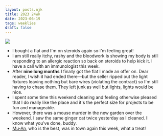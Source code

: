 ```yaml
---
layout: posts.njk
title: 2023 24wk
date: 2023-06-19
tags: weeklies
draft: false
---
```

<section class="">
<img src="/../assets/imgs/homeowner.jpg" style="border: 5px solid var(--secondary)">
</section>

- I bought a flat and I'm on steroids again so I'm feeling great!
- I am still really itchy, rashy and the bloodwork is showing my body is still responding to an allergic reaction so back on steroids to help kick it. I have a call with an immunologist this week. 
- After **nine long months** I finally got the flat I made an offer on. Dear reader, I wish it had ended there—but the seller ripped out the light fixtures leaving nothing but bare wires (violating the contract) so I'm still having to chase them. They left junk as well but lights, lights would be nice. 
- I spent some time this weekend cleaning and feeling otherwise pleased that I do really like the place and it's the perfect size for projects to be fun and manageable. 
- However, there was a mouse murder in the new garden over the weekend. I saw the same ginger cat twice yesterday as I cleaned. I know what you've done, buddy.
- [Mu-An](https://muan.co), who is the best, was in town again this week, what a treat! 